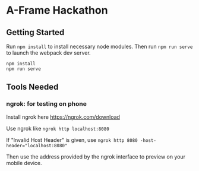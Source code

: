 # A-Frame Hackathon

## Getting Started

Run `npm install` to install necessary node modules. Then run `npm run serve` to launch the webpack dev server.

```
npm install
npm run serve
```

## Tools Needed

### ngrok: for testing on phone

Install ngrok here https://ngrok.com/download

Use ngrok like `ngrok http localhost:8080`

If "Invalid Host Header" is given, use `ngrok http 8080 -host-header="localhost:8080"`

Then use the address provided by the ngrok interface to preview on your mobile device.